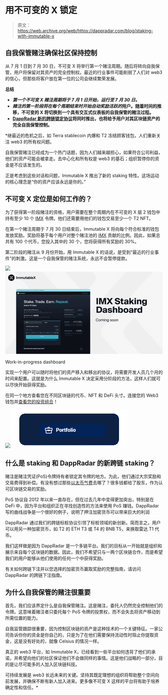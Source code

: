 # 用不可变的 X 锁定

> 原文：<https://web.archive.org/web/https://dappradar.com/blog/staking-with-immutable-x>

## 自我保管赌注确保社区保持控制

从 7 月 1 日到 7 月 30 日，不可变 X 将举行第一个赌注周期。随后将转向自我保管，用户将保留对其资产的完全控制权。最近的行业事件可能削弱了人们对 web3 的信心，但那些将客户放在第一位的公司会继续繁荣发展。

**总结**

*   ***第一个不可变 X 赌注周期将于 7 月 1 日开始，运行至 7 月 30 日。***
*   ***赌注的第一阶段将在每个周期结束时开始自动奖励活跃的***[](https://web.archive.org/web/20220813154642/https://dappradar.com/hub/token/eth/IMX?from=0xf57e7e7c23978c3caec3c3548e3d615c346e79ff)****用户。随着时间的推移，不可变的 X 将切换到一个具有交互式仪表板的自我保管的赌注过程。****
*   ****[DappRadar 新的跨链锁定协议](https://web.archive.org/web/20220813154642/https://dappradar.com/token/staking)将同时推出，也将给予用户对其区块链资产的完全自我保管控制。****

 *继最近的危机之后，如 Terra stablecoin 内爆和 T2 冻结顾客钱包，人们重新关注 web3 的所有权问题。

自我保管赌注已经成为一个热门话题，因为人们越来越担心，如果符合公司利益，他们的资产可能会被拿走。去中心化和所有权是 web3 的基石；组织暂停你的资金是不应该发生的。

正是考虑到这些对话和问题，Immutable X 推出了新的 staking 特性。这场运动的核心理念是“你的资产应该永远是你的。”

## 不可变 X 定位是如何工作的？

为了获得第一阶段赌注的资格，用户需要在整个周期内在不可变的 X 层 2 钱包中持有至少 10 个 [IMX](https://web.archive.org/web/20220813154642/https://dappradar.com/hub/token/eth/IMX?from=0xf57e7e7c23978c3caec3c3548e3d615c346e79ff) 令牌。他们还需要用他们的钱包交易至少一个 T2 NFT。

在第一个赌注周期于 7 月 30 日结束后，Immutable X 将向每个符合标准的钱包发放奖励。奖励将基于每个用户对整个赌注池的 [IMX](https://web.archive.org/web/20220813154642/https://dappradar.com/hub/token/eth/IMX?from=0xf57e7e7c23978c3caec3c3548e3d615c346e79ff) 贡献的比例。因此，如果总共有 100 个代币，您投入其中的 30 个，您将获得所有奖励的 30%。

第二阶段的赌注从 9 月份开始，用 Immutable X 的话说，是受到“最近的行业事件”的刺激。这是一个自我保管的赌注系统，永远不会暂停提款。

![](img/f6635f5c425c6fff3f5bfe0f99801151.png)![](img/b3dfb368ea388554ff118955b8937b04.png)

Work-in-progress dashboard

实现一个用户可以随时将他们的资产移入和移出的协议，将需要开发人员几个月的时间来配置。这就是为什么 Immutable X 决定采用分阶段的方法，这样人们就可以尽快开始获得奖励。

在同一个地方查看您在不同区块链的代币、NFT 和 DeFi 头寸。连接您的 Web3 钱包并[查看您的投资组合](https://web.archive.org/web/20220813154642/https://dappradar.com/hub/wallet)！

[](https://web.archive.org/web/20220813154642/https://dappradar.com/hub/wallet)[![](img/ebf3736e7daaf59b158d5065be9e5476.png)<picture>![](img/43d48849fa3719b404feee67567400aa.png)</picture>](https://web.archive.org/web/20220813154642/https://dappradar.com/hub/wallet)

## 什么是 staking 和 DappRadar 的新跨链 staking？

赌注是赌注凭证(PoS)令牌持有者锁定其令牌的地方。为此，他们通过大宗奖励和交易费得到补偿。有没有想过那些[以太币气费](https://web.archive.org/web/20220813154642/https://dappradar.com/blog/when-are-ethereum-gas-fees-lowest)去哪了？很多钱都给了股东，作为认可区块链交易的奖励。

PoS 协议自 2012 年以来一直存在，但在过去几年中变得更加突出，特别是在 DeFi 中，因为平台和组织正在寻找创造性的方法来使用 PoS 赚钱。DappRadar 写的曲线战争是一个很好的例子，说明了押注加密货币可以带来巨大的利润

DappRadar 通过我们的跨链标桩协议引领了标桩领域的新创新。简而言之，用户可以用另一种加密货币，如 T2 的 ETH T3 或 T4 的 BNB T5，来换取雷达 T1 代币。

我们这样做是因为 DappRadar 是一个多链平台。我们的目标从一开始就是组织和展示来自每个区块链的数据。因此，我们不希望只与一两个区块链合作，而是希望我们的用户能够从他们使用的任何一个中获得奖励。

有关如何跨链下注并以您选择的加密货币赢取奖励的完整指南，请访问 DappRadar 的跨链下注指南。

## 为什么自我保管的赌注很重要

首先，我们应该界定什么是自我保管赌注。这是赌注，委托人仍然完全控制他们的令牌。这意味着赌注者只委托每个 PoS 令牌的投票权，而不会失去将资产移动到所需位置的能力。

自我监管跟踪很重要，因为控制区块链的资产是这种技术的一个关键特征。一家公司告诉你你的资金是你自己的，只是为了在他们需要保持流动性时阻止你提取资金，这是没有好处的，就像 Celsius 的情况一样。

真正的 web3 平台，如 Immutable X，已经看到一些平台如何违背了他们的承诺，并希望向他们的社区保证他们不会做同样的事情。这是他们战略的一部分，目的是让尽可能多的人加入区块链科技。

可持续发展是 web3 长远未来的关键。坚持其既定理想的组织将帮助整个空间向前发展，并确保不断有新人加入进来。更多像不可变 X 这样的平台将有助于培养确定性和信任。*